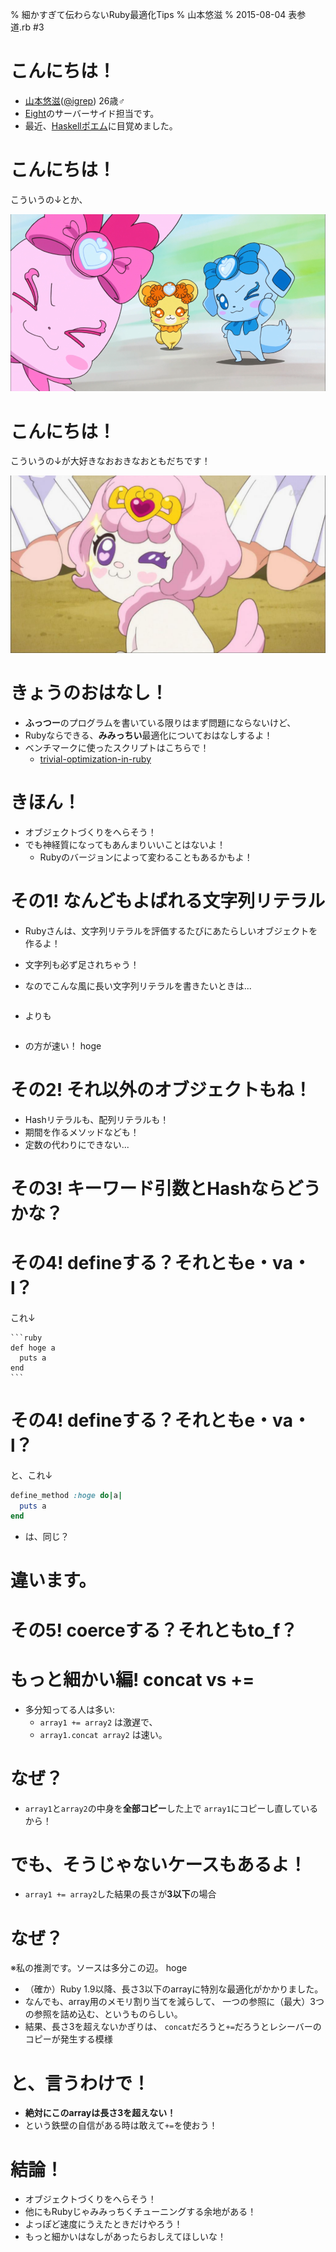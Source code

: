 % 細かすぎて伝わらないRuby最適化Tips
% 山本悠滋
% 2015-08-04 表参道.rb #3

# こんにちは！

- [山本悠滋](https://plus.google.com/u/0/+YujiYamamoto_igrep/about)([\@igrep](https://twitter.com/igrep)) 26歳♂
- [Eight](https://8card.net/)のサーバーサイド担当です。
- 最近、[Haskellポエム](/posts/2015/1-predictable-programming.html)に目覚めました。

# こんにちは！

こういうの↓とか、

![](/imgs/dokidoki-fairies-01.png)

# こんにちは！

こういうの↓が大好きなおおきなおともだちです！

![](/imgs/paff-01.jpg)

# きょうのおはなし！

- **ふっつー**のプログラムを書いている限りはまず問題にならないけど、
- Rubyならできる、**みみっちい**最適化についておはなしするよ！
- ベンチマークに使ったスクリプトはこちらで！
    - [trivial-optimization-in-ruby](https://github.com/igrep/trivial-optimization-in-ruby)

# きほん！

- オブジェクトづくりをへらそう！
- でも神経質になってもあんまりいいことはないよ！
    - Rubyのバージョンによって変わることもあるかもよ！

# その1! なんどもよばれる文字列リテラル

- Rubyさんは、文字列リテラルを評価するたびにあたらしいオブジェクトを作るよ！


- 文字列も必ず足されちゃう！

- なのでこんな風に長い文字列リテラルを書きたいときは...

    ```ruby
    ```

- よりも

    ```ruby
    ```

- の方が速い！ hoge

# その2! それ以外のオブジェクトもね！

- Hashリテラルも、配列リテラルも！
- 期間を作るメソッドなども！
- 定数の代わりにできない...

# その3! キーワード引数とHashならどうかな？

# その4! defineする？それともe・va・l？

これ↓

    ```ruby
    def hoge a
      puts a
    end
    ```

# その4! defineする？それともe・va・l？

と、これ↓

```ruby
define_method :hoge do|a|
  puts a
end
```

- は、同じ？

# 違います。



# その5! coerceする？それともto_f？

# もっと細かい編! concat vs +=

- 多分知ってる人は多い:
  - `array1 += array2` は激遅で、
  - `array1.concat array2` は速い。

# なぜ？

- `array1`と`array2`の中身を**全部コピー**した上で
  `array1`にコピーし直しているから！

# でも、そうじゃないケースもあるよ！

- `array1 += array2`した結果の長さが**3以下**の場合

# なぜ？

※私の推測です。ソースは多分この辺。 hoge

- （確か）Ruby 1.9以降、長さ3以下のarrayに特別な最適化がかかりました。
- なんでも、array用のメモリ割り当てを減らして、
  一つの参照に（最大）3つの参照を詰め込む、というものらしい。
- 結果、長さ3を超えないかぎりは、
  `concat`だろうと`+=`だろうとレシーバーのコピーが発生する模様

# と、言うわけで！

- **絶対にこのarrayは長さ3を超えない！**
- という鉄壁の自信がある時は敢えて`+=`を使おう！

# 結論！

- オブジェクトづくりをへらそう！
- 他にもRubyじゃみみっちくチューニングする余地がある！
- よっぽど速度にうえたときだけやろう！
- もっと細かいはなしがあったらおしえてほしいな！

